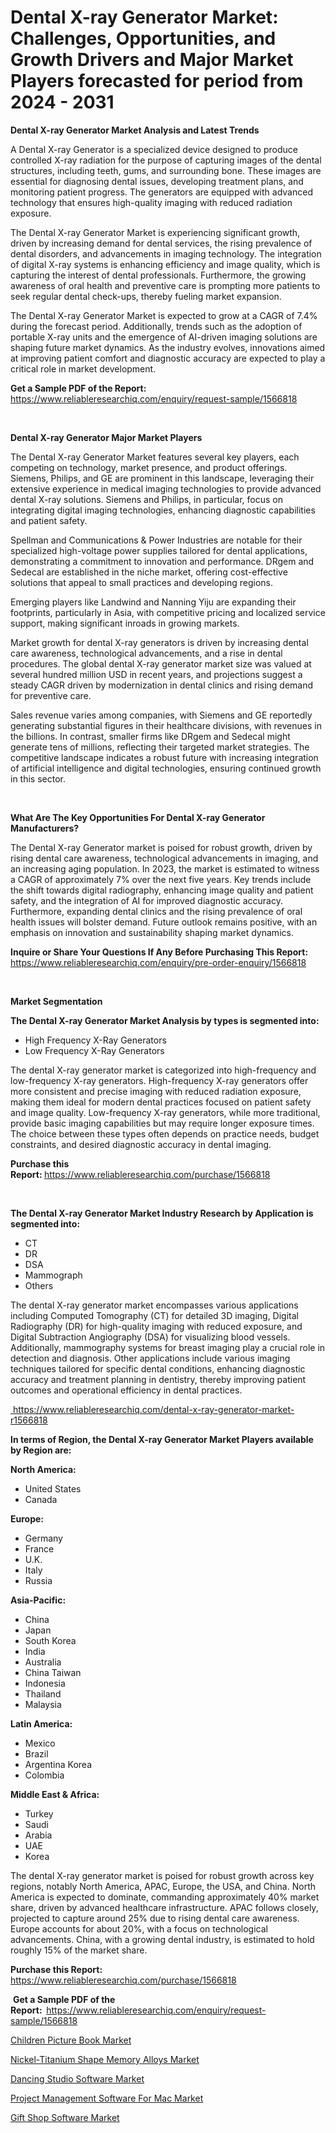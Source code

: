 <p><h1>Dental X-ray Generator Market: Challenges, Opportunities, and Growth Drivers and Major Market Players forecasted for period from 2024 - 2031</h1></p><p><strong>Dental X-ray Generator Market Analysis and Latest Trends</strong></p>
<p><p>A Dental X-ray Generator is a specialized device designed to produce controlled X-ray radiation for the purpose of capturing images of the dental structures, including teeth, gums, and surrounding bone. These images are essential for diagnosing dental issues, developing treatment plans, and monitoring patient progress. The generators are equipped with advanced technology that ensures high-quality imaging with reduced radiation exposure.</p><p>The Dental X-ray Generator Market is experiencing significant growth, driven by increasing demand for dental services, the rising prevalence of dental disorders, and advancements in imaging technology. The integration of digital X-ray systems is enhancing efficiency and image quality, which is capturing the interest of dental professionals. Furthermore, the growing awareness of oral health and preventive care is prompting more patients to seek regular dental check-ups, thereby fueling market expansion.</p><p>The Dental X-ray Generator Market is expected to grow at a CAGR of 7.4% during the forecast period. Additionally, trends such as the adoption of portable X-ray units and the emergence of AI-driven imaging solutions are shaping future market dynamics. As the industry evolves, innovations aimed at improving patient comfort and diagnostic accuracy are expected to play a critical role in market development.</p></p>
<p><strong>Get a Sample PDF of the Report:&nbsp;</strong> <a href="https://www.reliableresearchiq.com/enquiry/request-sample/1566818">https://www.reliableresearchiq.com/enquiry/request-sample/1566818</a></p>
<p>&nbsp;</p>
<p><strong>Dental X-ray Generator Major Market Players</strong></p>
<p><p>The Dental X-ray Generator Market features several key players, each competing on technology, market presence, and product offerings. Siemens, Philips, and GE are prominent in this landscape, leveraging their extensive experience in medical imaging technologies to provide advanced dental X-ray solutions. Siemens and Philips, in particular, focus on integrating digital imaging technologies, enhancing diagnostic capabilities and patient safety.</p><p>Spellman and Communications & Power Industries are notable for their specialized high-voltage power supplies tailored for dental applications, demonstrating a commitment to innovation and performance. DRgem and Sedecal are established in the niche market, offering cost-effective solutions that appeal to small practices and developing regions. </p><p>Emerging players like Landwind and Nanning Yiju are expanding their footprints, particularly in Asia, with competitive pricing and localized service support, making significant inroads in growing markets. </p><p>Market growth for dental X-ray generators is driven by increasing dental care awareness, technological advancements, and a rise in dental procedures. The global dental X-ray generator market size was valued at several hundred million USD in recent years, and projections suggest a steady CAGR driven by modernization in dental clinics and rising demand for preventive care.</p><p>Sales revenue varies among companies, with Siemens and GE reportedly generating substantial figures in their healthcare divisions, with revenues in the billions. In contrast, smaller firms like DRgem and Sedecal might generate tens of millions, reflecting their targeted market strategies. The competitive landscape indicates a robust future with increasing integration of artificial intelligence and digital technologies, ensuring continued growth in this sector.</p></p>
<p>&nbsp;</p>
<p><strong>What Are The Key Opportunities For Dental X-ray Generator Manufacturers?</strong></p>
<p><p>The Dental X-ray Generator market is poised for robust growth, driven by rising dental care awareness, technological advancements in imaging, and an increasing aging population. In 2023, the market is estimated to witness a CAGR of approximately 7% over the next five years. Key trends include the shift towards digital radiography, enhancing image quality and patient safety, and the integration of AI for improved diagnostic accuracy. Furthermore, expanding dental clinics and the rising prevalence of oral health issues will bolster demand. Future outlook remains positive, with an emphasis on innovation and sustainability shaping market dynamics.</p></p>
<p><strong>Inquire or Share Your Questions If Any Before Purchasing This Report:</strong> <a href="https://www.reliableresearchiq.com/enquiry/pre-order-enquiry/1566818">https://www.reliableresearchiq.com/enquiry/pre-order-enquiry/1566818</a></p>
<p>&nbsp;</p>
<p><strong>Market Segmentation</strong></p>
<p><strong>The Dental X-ray Generator Market Analysis by types is segmented into:</strong></p>
<p><ul><li>High Frequency X-Ray Generators</li><li>Low Frequency X-Ray Generators</li></ul></p>
<p><p>The dental X-ray generator market is categorized into high-frequency and low-frequency X-ray generators. High-frequency X-ray generators offer more consistent and precise imaging with reduced radiation exposure, making them ideal for modern dental practices focused on patient safety and image quality. Low-frequency X-ray generators, while more traditional, provide basic imaging capabilities but may require longer exposure times. The choice between these types often depends on practice needs, budget constraints, and desired diagnostic accuracy in dental imaging.</p></p>
<p><strong>Purchase this Report:&nbsp;</strong><a href="https://www.reliableresearchiq.com/purchase/1566818">https://www.reliableresearchiq.com/purchase/1566818</a></p>
<p>&nbsp;</p>
<p><strong>The Dental X-ray Generator Market Industry Research by Application is segmented into:</strong></p>
<p><ul><li>CT</li><li>DR</li><li>DSA</li><li>Mammograph</li><li>Others</li></ul></p>
<p><p>The dental X-ray generator market encompasses various applications including Computed Tomography (CT) for detailed 3D imaging, Digital Radiography (DR) for high-quality imaging with reduced exposure, and Digital Subtraction Angiography (DSA) for visualizing blood vessels. Additionally, mammography systems for breast imaging play a crucial role in detection and diagnosis. Other applications include various imaging techniques tailored for specific dental conditions, enhancing diagnostic accuracy and treatment planning in dentistry, thereby improving patient outcomes and operational efficiency in dental practices.</p></p>
<p><a href="https://www.reliableresearchiq.com/dental-x-ray-generator-market-r1566818">&nbsp;https://www.reliableresearchiq.com/dental-x-ray-generator-market-r1566818</a></p>
<p><strong>In terms of Region, the Dental X-ray Generator Market Players available by Region are:</strong></p>
<p>
    <p> <strong> North America: </strong>
        <ul>
            <li>United States</li>
            <li>Canada</li>
        </ul>
        </p> 
    <p> <strong> Europe: </strong>
        <ul>
            <li>Germany</li>
            <li>France</li>
            <li>U.K.</li>
            <li>Italy</li>
            <li>Russia</li>
        </ul>
        </p> 
    <p> <strong> Asia-Pacific: </strong>
        <ul>
            <li>China</li>
            <li>Japan</li>
            <li>South Korea</li>
            <li>India</li>
            <li>Australia</li>
            <li>China Taiwan</li>
            <li>Indonesia</li>
            <li>Thailand</li>
            <li>Malaysia</li>
        </ul>
        </p> 
    <p> <strong> Latin America: </strong>
        <ul>
            <li>Mexico</li>
            <li>Brazil</li>
            <li>Argentina Korea</li>
            <li>Colombia</li>
        </ul>
        </p> 
    <p> <strong> Middle East & Africa: </strong>
        <ul>
            <li>Turkey</li>
            <li>Saudi</li>
            <li>Arabia</li>
            <li>UAE</li>
            <li>Korea</li>
        </ul>
    </p>
    </p>
<p><p>The dental X-ray generator market is poised for robust growth across key regions, notably North America, APAC, Europe, the USA, and China. North America is expected to dominate, commanding approximately 40% market share, driven by advanced healthcare infrastructure. APAC follows closely, projected to capture around 25% due to rising dental care awareness. Europe accounts for about 20%, with a focus on technological advancements. China, with a growing dental industry, is estimated to hold roughly 15% of the market share.</p></p>
<p><strong>Purchase this Report: </strong><a href="https://www.reliableresearchiq.com/purchase/1566818">https://www.reliableresearchiq.com/purchase/1566818</a></p>
<p>&nbsp;<strong>Get a Sample PDF of the Report:&nbsp;&nbsp;</strong><a href="https://www.reliableresearchiq.com/enquiry/request-sample/1566818">https://www.reliableresearchiq.com/enquiry/request-sample/1566818</a></p>
<p><strong></strong></p>
<p><p><a href="https://issuu.com/reportprime-2/docs/children-picture-book-market-size-2_b80e5825a06dad">Children Picture Book Market</a></p><p><a href="https://medium.com/@teknohash_54994/emerging-opportunities-and-challenges-in-the-global-nickel-titanium-shape-memory-alloys-market-3cbafa342c62?postPublishedType=repub">Nickel-Titanium Shape Memory Alloys Market</a></p><p><a href="https://issuu.com/reportprime-2/docs/dancing-studio-software-market-size_727e9d701572ed">Dancing Studio Software Market</a></p><p><a href="https://www.linkedin.com/pulse/global-project-management-software-mac-market-product-type-application-0hffe">Project Management Software For Mac Market</a></p><p><a href="https://www.linkedin.com/pulse/strategic-market-insights-global-gift-shop-software-2024-5tzde">Gift Shop Software Market</a></p></p>